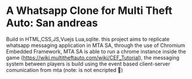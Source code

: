 # A Whatsapp Clone for Multi Theft Auto: San andreas
Build in HTML,CSS,JS,Vuejs Lua,sqlite. this project aims to replicate whatsapp messaging application in MTA SA, through the use of Chromium Embedded Framework, MTA SA is able to run a chrome instance inside the game (https://wiki.multitheftauto.com/wiki/CEF_Tutorial), the messaging system between players is build using the event based client-server comunication from mta (note: is not encripted 👀)
